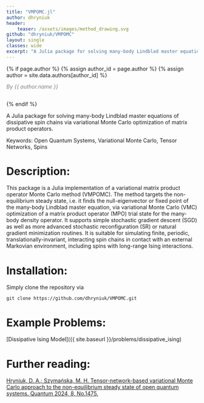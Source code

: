 ```yaml
---
title: "VMPOMC.jl"
author: dhryniuk
header: 
    teaser: /assets/images/method_drawing.svg
github: "dhryniuk/VMPOMC"
layout: single
classes: wide
excerpt: "A Julia package for solving many-body Lindblad master equations of dissipative spin chains via variational Monte Carlo optimization of matrix product operators. Keywords: Open Quantum Systems, Variational Monte Carlo, Tensor Networks, Spins"
---
```


{% if page.author %}
  {% assign author_id = page.author %}
  {% assign author = site.data.authors[author_id] %}
  <p class="page__meta" style="margin-top: 0.5em; margin-bottom: 2.0em; line-height: 1.2; color: grey; font-size: 1.0em; font-style: italic;">
    By {{ author.name }}
  </p>
{% endif %}

A Julia package for solving many-body Lindblad master equations of dissipative spin chains via variational Monte Carlo optimization of matrix product operators.

Keywords: Open Quantum Systems, Variational Monte Carlo, Tensor Networks, Spins

# Description:

This package is a Julia implementation of a variational matrix product operator Monte Carlo method (VMPOMC). The method targets the non-equilibrium steady state, i.e. it finds the null-eigenvector or fixed point of the many-body Lindblad master equation, via variational Monte Carlo (VMC) optimization of a matrix product operator (MPO) trial state for the many-body density operator. It supports simple stochastic gradient descent (SGD) as well as more advanced stochastic reconfiguration (SR) or natural gradient minimization routines. It is suitable for simulating finite, periodic, translationally-invariant, interacting spin chains in contact with an external Markovian environment, including spins with long-range Ising interactions. 

# Installation:

Simply clone the repository via
```
git clone https://github.com/dhryniuk/VMPOMC.git
```

# Example Problems:

[Dissipative Ising Model]({{ site.baseurl }}/problems/dissipative_ising)

# Further reading:
[Hryniuk, D. A.; Szymańska, M. H. Tensor-network-based variational Monte Carlo approach to the non-equilibrium steady state of open quantum systems. Quantum 2024, 8, No.1475.](https://doi.org/10.22331/q-2024-09-17-1475)